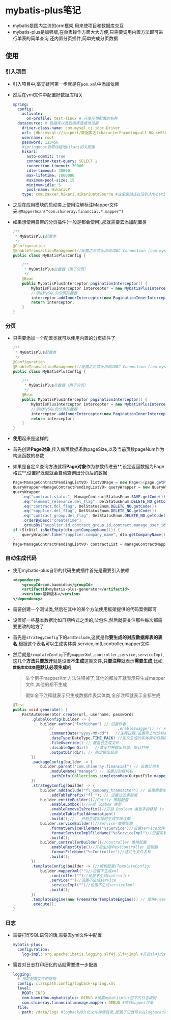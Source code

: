 # mybatis-plus笔记

- mybatis是国内主流的orm框架,用来使项目和数据库交互
- mybatis-plus是加强版,在单表操作方面大大方便,只需要调用内置方法即可进行单表的简单查询,还内置分页插件,简单完成分页数据

## 使用

### 引入项目

- 引入项目中,毫无疑问第一步就是在`pom.xml`中添加依赖

- 然后在yml文件中配置好数据库相关

  ```yml
  spring:
    config:
      activate:
        on-profile: test-linux # 开发环境配置的名称
    datasource: # 数据库以及数据库连接池设置
      driver-class-name: com.mysql.cj.jdbc.Driver
      url: jdbc:mysql://ip:port/数据库名?characterEncoding=utf-8&useSSL=true&serverTimezone=Asia/Shanghai
      username: root
      password: 123456
      #springboot自带线程池hikari相关配置
      hikari:
        auto-commit: true
        connection-test-query: SELECT 1
        connection-timeout: 30000
        idle-timeout: 30000
        max-lifetime: 1800000
        maximum-pool-size: 15
        minimum-idle: 5
        pool-name: HikariCP
      type: com.zaxxer.hikari.HikariDataSource #这里居然还在没引入MybatisPlus的前提下会报错
  ```

- 之后在应用模块的启动类上使用注解标注Mapper文件夹:`@MapperScan("com.shineray.financial.*.mapper")`

- 如果想使用自带的分页插件(一般是都会使用),那就需要去添加配置类

  ```java
  /**
   * MyBatisPlus配置类
   */
  @Configuration
  @EnableTransactionManagement//配置之后防止出现JDBC Connection [com.mysql.cj.jdbc.ConnectionImpl@196918e2] will not be managed by Spring
  public class MyBatisPlusConfig {
  
      /**
       * MyBatisPlus拦截器（用于分页）
       */
      @Bean
      public MybatisPlusInterceptor paginationInterceptor() {
          MybatisPlusInterceptor interceptor = new MybatisPlusInterceptor();
          //添加MySQL的分页拦截器
          interceptor.addInnerInterceptor(new PaginationInnerInterceptor(DbType.MYSQL));
          return interceptor;
      }
  }
  ```

  

### 分页

- 只需要添加一个配置类就可以使用内置的分页插件了

  ```java
  /**
   * MyBatisPlus配置类
   */
  @Configuration
  @EnableTransactionManagement//配置之后防止出现JDBC Connection [com.mysql.cj.jdbc.ConnectionImpl@196918e2] will not be managed by Spring
  public class MyBatisPlusConfig {
  
      /**
       * MyBatisPlus拦截器（用于分页）
       */
      @Bean
      public MybatisPlusInterceptor paginationInterceptor() {
          MybatisPlusInterceptor interceptor = new MybatisPlusInterceptor();
          //添加MySQL的分页拦截器
          interceptor.addInnerInterceptor(new PaginationInnerInterceptor(DbType.MYSQL));
          return interceptor;
      }
  }
  ```

- **使用**起来是这样的

- 首先创建**Page对象**,传入每页数据条数pageSize,以及当前页数pageNum作为构造函数的参数

- 如果是自定义查询方法就将**Page对象**作为参数传进去**,设定返回数据为Page格式**,设置好泛型就会自动查询出分页后的数据

  ```java
  Page<ManageContractPendingListVO> listVOPage = new Page<>(page.getPageNum(), page.getPageSize());
  QueryWrapper<ManageContractPendingListVO> queryWrapper = new QueryWrapper<>();
  queryWrapper
      .eq("contract.status", ManageContractStatusEnum.SAVE.getCode())
      .eq("element_relevance.del_flag", DelStatusEnum.DELETE_NO.getCode())
      .eq("contract.del_flag", DelStatusEnum.DELETE_NO.getCode())
      .eq("supplier.del_flag", DelStatusEnum.DELETE_NO.getCode())
      .eq("contract_group.del_flag", DelStatusEnum.DELETE_NO.getCode())
      .orderByDesc("createTime")
      .groupBy("supplier.id,contract_group.id,contract.manage_user_id");
  if (StrUtil.isNotEmpty(dto.getCompanyName())) {
      queryWrapper.like("supplier.company_name", dto.getCompanyName());
  }
  Page<ManageContractPendingListVO> contractList = manageContractMapperCustom.getPendingContractList(listVOPage, queryWrapper);
  ```

  

### 自动生成代码

- 使用mybatis-plus自带的代码生成插件首先是需要引入依赖

  ```xml
  <dependency>
      <groupId>com.baomidou</groupId>
      <artifactId>mybatis-plus-generator</artifactId>
      <version>最新版本</version>
  </dependency>
  ```

  

- 需要创建一个测试类,然后在其中的某个方法使用框架提供的代码案例即可

- 设置好一些基本数据比如日期格式之类的,父包名,然后就要关注那些每次都需要更改的地方了

- 首先是`strategyConfig`下的`addInclude`,这就是你**要生成的对应数据库表的表名**,根据这个表名可以生成实体类,service,im[l,controller,mapper文件

- 然后就是`templateConfig`下的`mapperXml,controller,service,serviceImpl`,这几个**方法只要放开**就是设置**不生成**这类文件,**只要注释**就表示**需要生成**,比如,**`数据库实体类`是默认必须生成**的

  > 举个例子mapperXml方法注释掉了,其他的都放开就表示只生成mapper文件,其他的都不生成
  >
  > 假如全不注释就表示只生成数据库表实体类,全部注释就表示全都生成

  ```java
  @Test
  public void generate() {
      FastAutoGenerator.create(url, username, password)
          .globalConfig(builder -> {
              builder.author("lvzhichao") // 设置作者
                  //                            .enableSwagger() // 开启 swagger 模式
                  .commentDate("yyyy-MM-dd")   //注释日期,设置带上时分秒会有时区问题,比真实时间早了十二个小时
                  .dateType(DateType.TIME_PACK) //定义生成的实体类中日期的类型 TIME_PACK=LocalDateTime;ONLY_DATE=Date;
                  .fileOverride() // 覆盖已生成文件
                  .disableOpenDir()   //禁止打开输出目录，默认打开
                  .outputDir(dir); // 指定输出目录
          })
          .packageConfig(builder -> {
              builder.parent("com.shineray.financial") // 设置父包名
                  .moduleName("manage") // 设置父包模块名
                  .pathInfo(Collections.singletonMap(OutputFile.mapperXml, dir)); // 设置mapperXml生成路径
          })
          .strategyConfig(builder -> {
              builder.addInclude("fl_company_transactor") // 设置需要生成的表名
                  .addTablePrefix("fl_"); // 设置过滤表前缀
              builder.entityBuilder()//Entity 策略配置
                  .enableLombok()//开启 lombok 模型
                  .enableRemoveIsPrefix()//开启 Boolean 类型字段移除 is 前缀
                  .enableTableFieldAnnotation()
                  .build();//	开启生成实体时生成字段注解
              builder.serviceBuilder()//Service 策略配置
                  .formatServiceFileName("%sService")//设置service文件名
                  .formatServiceImplFileName("%sServiceImpl")//设置实现类文件名
                  .build();
              builder.controllerBuilder()//Controller 策略配置
                  .enableRestStyle()//开启生成@RestController 控制器
                  .formatFileName("%sController")//格式化文件名称
                  .build();
          })
          .templateConfig(builder -> {//模板配置(TemplateConfig)
              builder.mapperXml("")//设置不生成xml
                  .controller("")//设置不生成controller
                  .service("")//设置不生成service
                  .serviceImpl("")//设置不生成serviceImpl
                  .build();
          })
          .templateEngine(new FreemarkerTemplateEngine()) // 使用Freemarker引擎模板，默认的是Velocity引擎模板
          .execute();
  }
  ```

  

### 日志

- 需要打印SQL语句的话,需要去yml文件中配置

  ```yml
  mybatis-plus:
    configuration:
      log-impl: org.apache.ibatis.logging.slf4j.Slf4jImpl #开启sl4j的sql日志
  ```

- 需要对日志打印细化的话就需要进一步配置

  ```yml
  logging:
    # 指定配置文件的路径
    config: classpath:config/logback-spring.xml
    level:
      ROOT: INFO
      com.baomidou.mybatisplus: DEBUG #设置mybatisplus包下的日志级别
      com.shineray.financial.manage.mapper: DEBUG #项目mapper目录
    file:
      path: /data/logs #logback持久化文件存储目录,配置了它就可以在logback的配置文件中使用${LOG_PATH}取出日志持久化目录地址
  ```

  